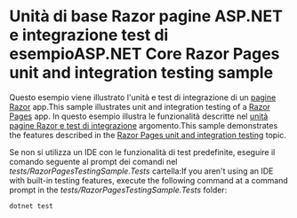 # <a name="aspnet-core-razor-pages-unit-and-integration-testing-sample"></a><span data-ttu-id="adcb0-101">Unità di base Razor pagine ASP.NET e integrazione test di esempio</span><span class="sxs-lookup"><span data-stu-id="adcb0-101">ASP.NET Core Razor Pages unit and integration testing sample</span></span>

<span data-ttu-id="adcb0-102">Questo esempio viene illustrato l'unità e test di integrazione di un [pagine Razor](https://docs.microsoft.com/aspnet/core/mvc/razor-pages) app.</span><span class="sxs-lookup"><span data-stu-id="adcb0-102">This sample illustrates unit and integration testing of a [Razor Pages](https://docs.microsoft.com/aspnet/core/mvc/razor-pages) app.</span></span> <span data-ttu-id="adcb0-103">In questo esempio illustra le funzionalità descritte nel [unità pagine Razor e test di integrazione](https://docs.microsoft.com/en-us/aspnet/core/testing/razor-pages-testing) argomento.</span><span class="sxs-lookup"><span data-stu-id="adcb0-103">This sample demonstrates the features described in the [Razor Pages unit and integration testing](https://docs.microsoft.com/en-us/aspnet/core/testing/razor-pages-testing) topic.</span></span>

<span data-ttu-id="adcb0-104">Se non si utilizza un IDE con le funzionalità di test predefinite, eseguire il comando seguente al prompt dei comandi nel *tests/RazorPagesTestingSample.Tests* cartella:</span><span class="sxs-lookup"><span data-stu-id="adcb0-104">If you aren't using an IDE with built-in testing features, execute the following command at a command prompt in the *tests/RazorPagesTestingSample.Tests* folder:</span></span>

```console
dotnet test
```
